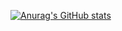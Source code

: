 [![Anurag's GitHub stats](https://github-readme-stats.vercel.app/api?username=Attractivehaha)](https://github.com/Attractivehaha/github-readme-stats)
